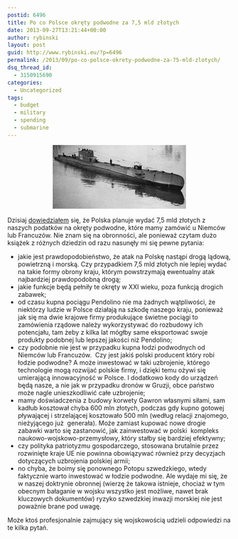 ```yaml
---
postid: 6496
title: Po co Polsce okręty podwodne za 7,5 mld złotych
date: 2013-09-27T13:21:44+00:00
author: rybinski
layout: post
guid: http://www.rybinski.eu/?p=6496
permalink: /2013/09/po-co-polsce-okrety-podwodne-za-75-mld-zlotych/
dsq_thread_id:
  - 3150915690
categories:
  - Uncategorized
tags:
  - budget
  - military
  - spending
  - submarine
---
```

<p style="text-align: center;">
  <a href="/uploads/2013/09/orp_orzel.jpg"><img class="size-medium wp-image-6497 aligncenter" title="orp_orzel" src="/uploads/2013/09/orp_orzel-300x143.jpg" alt="" width="300" height="143" /></a>
</p>

Dzisiaj [dowiedziałem](http://www.ekonomia.rp.pl/artykul/706203,1051927-Nowa-bron-podwodna-dla-marynarki.html) się, że Polska planuje wydać 7,5 mld złotych z naszych podatków na okręty podwodne, które mamy zamówić u Niemców lub Francuzów. Nie znam się na obronności, ale ponieważ czytam dużo książek z różnych dziedzin od razu nasunęły mi się pewne pytania:

  * jakie jest prawdopodobieństwo, że atak na Polskę nastąpi drogą lądową, powietrzną i morską. Czy przypadkiem 7,5 mld złotych nie lepiej wydać na takie formy obrony kraju, którym powstrzymają ewentualny atak najbardziej prawdopodobną drogą;
  * jakie funkcje będą pełniły te okręty w XXI wieku, poza funkcją drogich zabawek;
  * od czasu kupna pociągu Pendolino nie ma żadnych wątpliwości, że niektórzy ludzie w Polsce działają na szkodę naszego kraju, ponieważ jak się ma dwie krajowe firmy produkujące świetne pociągi to zamówienia rządowe należy wykorzystywać do rozbudowy ich potencjału, tam żeby z kilka lat mógłby same eksportować swoje produkty podobnej lub lepszej jakości niż Pendolino;
  * czy podobnie nie jest w przypadku kupna łodzi podwodnych od Niemców lub Francuzów.  Czy jest jakiś polski producent który robi łodzie podwodne? A może inwestować w taki uzbrojenie, którego technologie mogą rozwijać polskie firmy, i dzięki temu ożywi się umierającą innowacyjność w Polsce. I dodatkowo kody do urządzeń będą nasze, a nie jak w przypadku dronów w Gruzji, obce państwo może nagle unieszkodliwić całe uzbrojenie;
  * mamy doświadczenia z budowy korwety Gawron własnymi siłami, sam kadłub kosztował chyba 600 mln złotych, podczas gdy kupno gotowej pływającej i strzelającej kosztowało 500 mln (według relacji znajomego, nieżyjącego już  generała). Może zamiast kupować nowe drogie zabawki warto się zastanowić, jak zainwestować w polski  kompleks naukowo-wojskowo-przemysłowy, który stałby się bardziej efektywny;
  * czy polityka patriotyzmu gospodarczego, stosowana brutalnie przez rozwinięte kraje UE nie powinna obowiązywać również przy decyzjach dotyczących uzbrojenia polskiej armii;
  * no chyba, że boimy się ponownego Potopu szwedzkiego, wtedy faktycznie warto inwestować w łodzie podwodne. Ale wydaje mi się, że w naszej doktrynie obronnej (wierzę że takowa istnieje, chociaż w tym obecnym bałaganie w wojsku wszystko jest możliwe, nawet brak kluczowych dokumentów) ryzyko szwedzkiej inwazji morskiej nie jest poważnie brane pod uwagę.

Może ktoś profesjonalnie zajmujący się wojskowością udzieli odpowiedzi na te kilka pytań.
